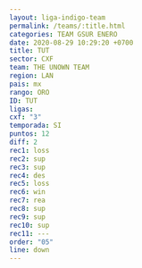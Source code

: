 ```yaml
---
layout: liga-indigo-team
permalink: /teams/:title.html
categories: TEAM GSUR ENERO
date: 2020-08-29 10:29:20 +0700
title: TUT
sector: CXF
team: THE UNOWN TEAM
region: LAN
pais: mx
rango: ORO
ID: TUT
ligas: 
cxf: "3"
temporada: SI
puntos: 12
diff: 2
rec1: loss
rec2: sup
rec3: sup
rec4: des
rec5: loss
rec6: win
rec7: rea
rec8: sup
rec9: sup
rec10: sup
rec11: ---
order: "05"
line: down
---
```

